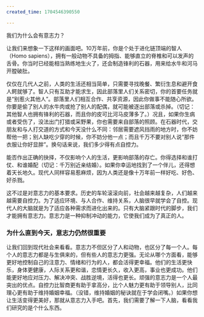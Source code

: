 ```yaml
---
created_time: 1704546390550

---
```

我们为什么会有意志力？

让我们来想象一下这样的画面吧。10万年前，你是个处于进化链顶端的智人（Homo sapiens），拥有一般动物不具备的拇指、能够直立的脊椎和可以发声的舌骨。你当时已经能相当熟练地生火了，还会制造锋利的石器，用来给水牛和河马开膛破肚。

仅仅在几代人之前，人类的生活还相当简单，只需要寻找晚餐、繁衍生息和避开食人鳄就够了。智人只有互助才能求生，因此部落里人们关系密切，你的首要任务就是“别惹火其他人”。部落里人们相互合作、共享资源，因此你做事不能随心所欲。你要是偷了别人的水牛肉或抢了别人的配偶，就可能被逐出部落或杀掉。（切记：其他智人也拥有锋利的石器，而且你的皮可比河马皮薄多了。）况且，如果你生病或者受伤了，没法出门打猎或采野果，你也需要来自部落的照顾。在石器时代，交朋友和与人打交道的方式和今天没什么不同：邻居需要遮风挡雨的地方时，你不妨帮他一把；别人缺吃少穿的时候，你不妨分他一点；而且千万不要对别人说“那件衣服让你好显胖”。换句话来说，我们多少得有点自控力。

能否作出正确的抉择，不仅影响个人的生活，更影响部落的存亡。你得选择和谁打仗、和谁婚配（切记：千万别近亲结婚）。如果你幸运地找到了一个伴儿，还得想着天长地久。现代人同样容易惹麻烦，因为人类还是像十万年前一样好吃、好色、好杀戮。

这不过是对意志力的基本要求。历史的车轮滚滚向前，社会越来越复杂，人们越来越需要自控力。为了适应环境、与人合作、维持关系，人脑很早就学会了自控。现代人的大脑就是为了适应各种需求而进化出来的。只有大脑紧跟时代的脚步，我们才能拥有意志力。意志力是一种抑制冲动的能力，它使我们成为了真正的人。

### 为什么直到今天，意志力仍然很重要

让我们回到现代社会来看看。意志力不但区分了人和动物，也区分了每一个人。每个人的意志力都是与生俱来的，但有些人的意志力更强。无论从哪个方面看，能够更好地控制自己的注意力、情绪和行为的人，都会活得更幸福。他们的生活更快乐，身体更健康，人际关系更和谐，恋情更长久，收入更高，事业也更成功。他们能更好地应对压力、解决冲突、战胜逆境，活得也更长。顽强的意志力是一个人最突出的优点。自控力比智商更有助于拿高分，比个人魅力更有助于领导别人，比同理心更有助于维持婚姻幸福。（没错，维持婚姻的秘诀就在于学会闭嘴。）如果你想让生活变得更美好，那就从意志力入手吧。首先，我们需要了解一下人脑，看看我们研究的是个什么东西。